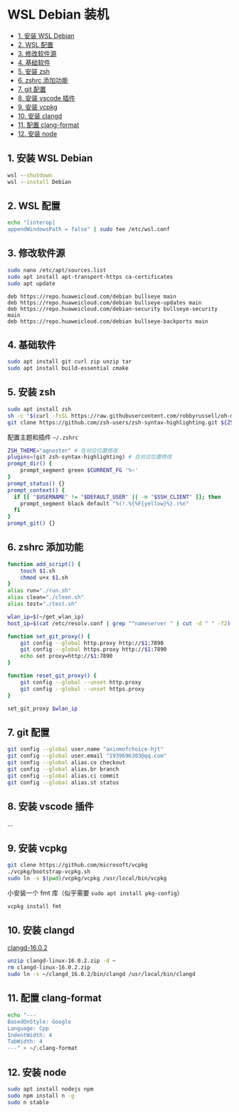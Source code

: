 # WSL Debian 装机

- [1. 安装 WSL Debian](#1-安装-wsl-debian)
- [2. WSL 配置](#2-wsl-配置)
- [3. 修改软件源](#3-修改软件源)
- [4. 基础软件](#4-基础软件)
- [5. 安装 zsh](#5-安装-zsh)
- [6. zshrc 添加功能](#6-zshrc-添加功能)
- [7. git 配置](#7-git-配置)
- [8. 安装 vscode 插件](#8-安装-vscode-插件)
- [9. 安装 vcpkg](#9-安装-vcpkg)
- [10. 安装 clangd](#10-安装-clangd)
- [11. 配置 clang-format](#11-配置-clang-format)
- [12. 安装 node](#12-安装-node)

## 1. 安装 WSL Debian

```bat
wsl --shutdown
wsl --install Debian
```

## 2. WSL 配置

```sh
echo "[interop]
appendWindowsPath = false" | sudo tee /etc/wsl.conf
```

## 3. 修改软件源

```sh
sudo nano /etc/apt/sources.list
sudo apt install apt-transport-https ca-certificates
sudo apt update
```

```text
deb https://repo.huaweicloud.com/debian bullseye main
deb https://repo.huaweicloud.com/debian bullseye-updates main
deb https://repo.huaweicloud.com/debian-security bullseye-security main
deb https://repo.huaweicloud.com/debian bullseye-backports main
```

## 4. 基础软件

```sh
sudo apt install git curl zip unzip tar
sudo apt install build-essential cmake
```

## 5. 安装 zsh

```sh
sudo apt install zsh
sh -c "$(curl -fsSL https://raw.githubusercontent.com/robbyrussell/oh-my-zsh/master/tools/install.sh)"
git clone https://github.com/zsh-users/zsh-syntax-highlighting.git ${ZSH_CUSTOM:-~/.oh-my-zsh}/plugins/zsh-syntax-highlighting
```

配置主题和插件 `~/.zshrc`

```sh
ZSH_THEME="agnoster" # 在对应位置修改
plugins=(git zsh-syntax-highlighting) # 在对应位置修改
prompt_dir() {
    prompt_segment green $CURRENT_FG '%~'
}
prompt_status() {}
prompt_context() {
  if [[ "$USERNAME" != "$DEFAULT_USER" || -n "$SSH_CLIENT" ]]; then
    prompt_segment black default "%(!.%{%F{yellow}%}.)%n"
  fi
}
prompt_git() {}
```

## 6. zshrc 添加功能

```sh
function add_script() {
    touch $1.sh
    chmod u+x $1.sh
}
alias run="./run.sh"
alias clean="./clean.sh"
alias test="./test.sh"

wlan_ip=$(~/get_wlan_ip)
host_ip=$(cat /etc/resolv.conf | grep "^nameserver " | cut -d " " -f2)

function set_git_proxy() {
    git config --global http.proxy http://$1:7890
    git config --global https.proxy http://$1:7890
    echo set proxy=http://$1:7890
}

function reset_git_proxy() {
    git config --global --unset http.proxy
    git config --global --unset https.proxy
}

set_git_proxy $wlan_ip
```

## 7. git 配置

```sh
git config --global user.name "axiomofchoice-hjt"
git config --global user.email "1939696303@qq.com"
git config --global alias.co checkout
git config --global alias.br branch
git config --global alias.ci commit
git config --global alias.st status
```

## 8. 安装 vscode 插件

...

## 9. 安装 vcpkg

```sh
git clone https://github.com/microsoft/vcpkg
./vcpkg/bootstrap-vcpkg.sh
sudo ln -s $(pwd)/vcpkg/vcpkg /usr/local/bin/vcpkg
```

小安装一个 fmt 库（似乎需要 `sudo apt install pkg-config`）

```sh
vcpkg install fmt
```

## 10. 安装 clangd

[clangd-16.0.2](https://github.com/clangd/clangd/releases/download/16.0.2/clangd-linux-16.0.2.zip)

```sh
unzip clangd-linux-16.0.2.zip -d ~
rm clangd-linux-16.0.2.zip
sudo ln -s ~/clangd_16.0.2/bin/clangd /usr/local/bin/clangd
```

## 11. 配置 clang-format

```sh
echo "---
BasedOnStyle: Google
Language: Cpp
IndentWidth: 4
TabWidth: 4
---" > ~/.clang-format
```

## 12. 安装 node

```sh
sudo apt install nodejs npm
sudo npm install n -g
sudo n stable
```
